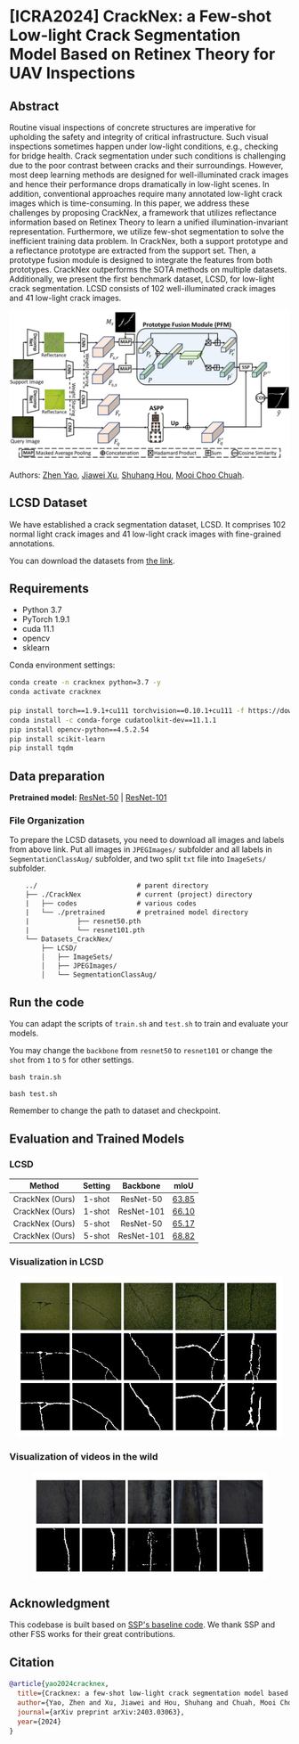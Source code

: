 # [ICRA2024] CrackNex: a Few-shot Low-light Crack Segmentation Model Based on Retinex Theory for UAV Inspections
## Abstract
Routine visual inspections of concrete structures are imperative for upholding the safety and integrity of critical infrastructure. Such visual inspections sometimes happen under low-light conditions, e.g., checking for bridge health. Crack segmentation under such conditions is challenging due to the poor contrast between cracks and their surroundings. However, most deep learning methods are designed for well-illuminated crack images and hence their performance drops dramatically in low-light scenes. In addition, conventional approaches require many annotated low-light crack images which is time-consuming. In this paper, we address these challenges by proposing CrackNex, a framework that utilizes reflectance information based on Retinex Theory to learn a unified illumination-invariant representation. Furthermore,  we utilize few-shot segmentation to solve the inefficient training data problem. In CrackNex, both a support prototype and a reflectance prototype are extracted from the support set. Then, a prototype fusion module is designed to integrate the features from both prototypes. CrackNex outperforms the SOTA methods on multiple datasets. Additionally, we present the first benchmark dataset, LCSD, for low-light crack segmentation. LCSD consists of 102 well-illuminated crack images and 41 low-light crack images.

<p align="middle">
    <img src="docs/CrackNex.jpg">
</p>

Authors: [Zhen Yao](https://scholar.google.com/citations?hl=zh-CN&user=qd8Blw0AAAAJ), [Jiawei Xu](https://scholar.google.com/citations?user=b3XkcPkAAAAJ&hl=en&oi=ao), [Shuhang Hou](https://henghuiding.github.io/), [Mooi Choo Chuah](https://scholar.google.com/citations?hl=en&user=SZBKvksAAAAJ).

## LCSD Dataset
We have established a crack segmentation dataset, LCSD. It comprises 102 normal light crack images and 41 low-light crack images with fine-grained annotations.

You can download the datasets from [the link](https://drive.google.com/drive/folders/1K81AjvIFje5BBxG1qxFmfqRhxf0PKNxe?usp=drive_link).

## Requirements

- Python 3.7
- PyTorch 1.9.1
- cuda 11.1
- opencv
- sklearn

Conda environment settings:
```bash
conda create -n cracknex python=3.7 -y
conda activate cracknex

pip install torch==1.9.1+cu111 torchvision==0.10.1+cu111 -f https://download.pytorch.org/whl/torch_stable.html
conda install -c conda-forge cudatoolkit-dev==11.1.1
pip install opencv-python==4.5.2.54
pip install scikit-learn
pip install tqdm
```

## Data preparation
**Pretrained model:** [ResNet-50](https://drive.google.com/file/d/1zphUj3ffl8J2HCRq5AjPsdOVojiGuQZB/view?usp=drive_link) | [ResNet-101](https://drive.google.com/file/d/1G6MVe_8ywk3NyHwpWWoUoZtvQ4pWJWj-/view?usp=drive_link)


### File Organization

To prepare the LCSD datasets, you need to download all images and labels from above link. Put all images in ``JPEGImages/`` subfolder and all labels in ``SegmentationClassAug/`` subfolder, and two split ``txt`` file into ``ImageSets/`` subfolder.
```
    ../                         # parent directory
    ├── ./CrackNex              # current (project) directory
    |   ├── codes               # various codes
    |   └── ./pretrained        # pretrained model directory
    |            ├── resnet50.pth
    |            └── resnet101.pth
    └── Datasets_CrackNex/
        ├── LCSD/            
        │   ├── ImageSets/
        │   ├── JPEGImages/
        │   └── SegmentationClassAug/
```

## Run the code

You can adapt the scripts of `train.sh` and `test.sh` to train and evaluate your models.

You may change the ``backbone`` from ``resnet50`` to ``resnet101`` or change the ``shot`` from ``1`` to ``5`` for other settings.

```
bash train.sh
```

```
bash test.sh
```

Remember to change the path to dataset and checkpoint.

## Evaluation and Trained Models

### LCSD

| Method | Setting |   Backbone  | mIoU |
| :-----: | :-----: | :---------: | :----: |
| CrackNex (Ours) | 1-shot  |  ResNet-50  | [63.85](https://drive.google.com/file/d/1T9i1S_UlFOzjuSpn7Oeo9RX7BYgQ9jMw/view?usp=drive_link)  |
| CrackNex (Ours) | 1-shot  |  ResNet-101  | [66.10](https://drive.google.com/file/d/1vM3cRazeLmU2QnLIY4RjS7JTJBfHaCV3/view?usp=drive_link)  |
| CrackNex (Ours) | 5-shot  |  ResNet-50  | [65.17](https://drive.google.com/file/d/1uADCeaGZQNvr25dqVgXNJcjbZNAIrdI-/view?usp=drive_link)  |
| CrackNex (Ours) | 5-shot  |  ResNet-101  | [68.82](https://drive.google.com/file/d/1D3R9rCHrP58l48qSOhgtMzmDLvk8-8nf/view?usp=drive_link)  |

### Visualization in LCSD

<p align="middle">
    <img src="docs/vis.jpg">
</p>

### Visualization of videos in the wild
<p align="middle">
    <img src="docs/vis_wild.jpg">
</p>

## Acknowledgment
This codebase is built based on [SSP's baseline code](https://github.com/fanq15/SSP/). We thank SSP and other FSS works for their great contributions.

## Citation
```bibtex
@article{yao2024cracknex,
  title={Cracknex: a few-shot low-light crack segmentation model based on retinex theory for uav inspections},
  author={Yao, Zhen and Xu, Jiawei and Hou, Shuhang and Chuah, Mooi Choo},
  journal={arXiv preprint arXiv:2403.03063},
  year={2024}
}
```